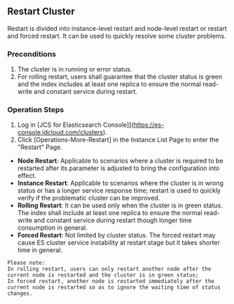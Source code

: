 ## Restart Cluster
Restart is divided into instance-level restart and node-level restart or restart and forced restart. It can be used to quickly resolve some cluster problems.

### Preconditions
1. The cluster is in running or error status.</br>
2. For rolling restart, users shall guarantee that the cluster status is green and the index includes at least one replica to ensure the normal read-write and constant service during restart.</br>

### Operation Steps

1. Log in [JCS for Elasticsearch Console]](https://es-console.jdcloud.com/clusters).</br>
2. Click [Operations-More-Restart] in the Instance List Page to enter the "Restart" Page.</br>
- **Node Restart**: Applicable to scenarios where a cluster is required to be restarted after its parameter is adjusted to bring the configuration into effect.</br>
- **Instance Restart**: Applicable to scenarios where the cluster is in wrong status or has a longer service response time; restart is used to quickly verify if the problematic cluster can be improved.</br>
- **Rolling Restart**: It can be used only when the cluster is in green status. The index shall include at least one replica to ensure the normal read-write and constant service during restart though longer time consumption in general.</br>
- **Forced Restart**: Not limited by cluster status. The forced restart may cause ES cluster service instability at restart stage but it takes shorter time in general.</br>

```
Please note:
In rolling restart, users can only restart another node after the current node is restarted and the cluster is in green status;
In forced restart, another node is restarted immediately after the current node is restarted so as to ignore the waiting time of status changes.
```
